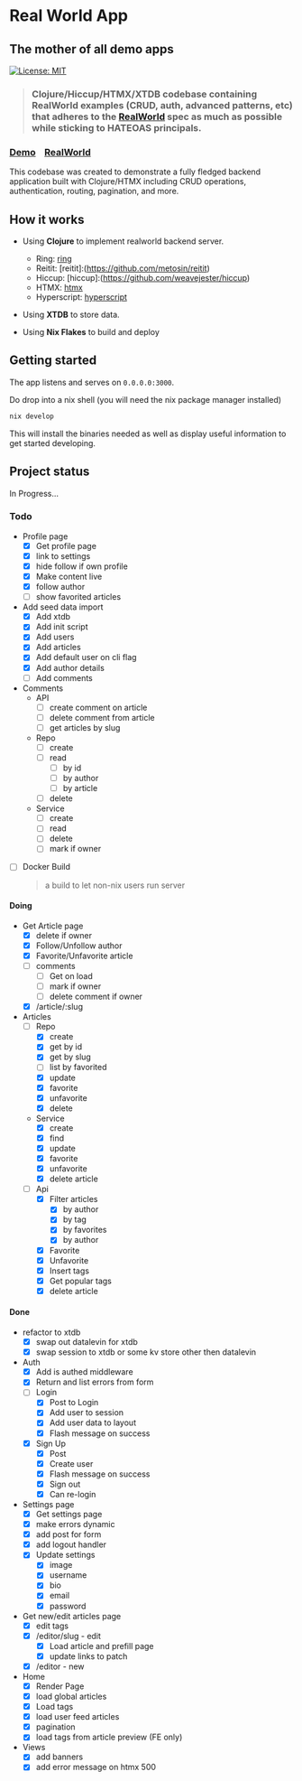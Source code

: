 # Real World App

## The mother of all demo apps

[![License: MIT](https://img.shields.io/badge/License-MIT-yellow.svg)](https://github.com/raahii/golang-grpc-realworld-example/blob/master/LICENSE)

> ### Clojure/Hiccup/HTMX/XTDB codebase containing RealWorld examples (CRUD, auth, advanced patterns, etc) that adheres to the [RealWorld](https://github.com/gothinkster/realworld) spec as much as possible while sticking to HATEOAS principals.

### [Demo](https://github.com/gothinkster/realworld)&nbsp;&nbsp;&nbsp;&nbsp;[RealWorld](https://github.com/gothinkster/realworld)

This codebase was created to demonstrate a fully fledged backend application built with Clojure/HTMX including CRUD operations, authentication, routing, pagination, and more.

## How it works

- Using **Clojure** to implement realworld backend server.

  - Ring: [ring](https://github.com/ring-clojure/ring)
  - Reitit: [reitit]:(https://github.com/metosin/reitit)
  - Hiccup: [hiccup]:(https://github.com/weavejester/hiccup)
  - HTMX: [htmx](https://htmx.org/)
  - Hyperscript: [hyperscript](https://hyperscript.org/)

- Using **XTDB** to store data.
- Using **Nix Flakes** to build and deploy

## Getting started

The app listens and serves on `0.0.0.0:3000`.

Do drop into a nix shell (you will need the nix package manager installed)

```bash
nix develop
```

This will install the binaries needed as well as display useful information to get started developing.

## Project status

In Progress...

### Todo

- Profile page
  - [x] Get profile page
  - [x] link to settings
  - [x] hide follow if own profile
  - [x] Make content live
  - [x] follow author
  - [ ] show favorited articles
- Add seed data import
  - [x] Add xtdb
  - [x] Add init script
  - [x] Add users
  - [x] Add articles
  - [x] Add default user on cli flag
  - [x] Add author details
  - [ ] Add comments
- Comments
  - API
    - [ ] create comment on article
    - [ ] delete comment from article
    - [ ] get articles by slug
  - Repo
    - [ ] create
    - [ ] read
      - [ ] by id
      - [ ] by author
      - [ ] by article
    - [ ] delete
  - Service
    - [ ] create
    - [ ] read
    - [ ] delete
    - [ ] mark if owner
- [ ] Docker Build
  > a build to let non-nix users run server

#### Doing
- Get Article page
  - [x] delete if owner
  - [x] Follow/Unfollow author
  - [x] Favorite/Unfavorite article
  - [ ] comments
    - [ ] Get on load
    - [ ] mark if owner
    - [ ] delete comment if owner
  - [x] /article/:slug
- Articles 
  - [ ] Repo
    - [x] create
    - [x] get by id
    - [x] get by slug
    - [ ] list by favorited
    - [x] update
    - [x] favorite
    - [x] unfavorite
    - [x] delete
  - Service
    - [x] create
    - [x] find
    - [x] update
    - [x] favorite
    - [x] unfavorite
    - [x] delete article
  - [ ] Api
    - [x] Filter articles
      - [x] by author
      - [x] by tag
      - [x] by favorites
      - [x] by author
    - [x] Favorite
    - [x] Unfavorite
    - [x] Insert tags
    - [x] Get popular tags
    - [x] delete article

#### Done

- refactor to xtdb
  - [x] swap out datalevin for xtdb
  - [x] swap session to xtdb or some kv store other then datalevin
- Auth
  - [x] Add is authed middleware
  - [x] Return and list errors from form
  - [ ] Login
    - [x] Post to Login
    - [x] Add user to session
    - [x] Add user data to layout
    - [x] Flash message on success
  - [x] Sign Up
    - [x] Post
    - [x] Create user
    - [x] Flash message on success
    - [x] Sign out
    - [x] Can re-login
- Settings page
  - [x] Get settings page
  - [x] make errors dynamic
  - [x] add post for form
  - [x] add logout handler
  - [x] Update settings
    - [x] image
    - [x] username
    - [x] bio
    - [x] email
    - [x] password
- Get new/edit articles page
  - [x] edit tags
  - [x] /editor/slug - edit
    - [x] Load article and prefill page
    - [x] update links to patch
  - [x] /editor - new
- Home
  - [x] Render Page
  - [x] load global articles
  - [x] Load tags
  - [x] load user feed articles
  - [x] pagination
  - [x] load tags from article preview (FE only)
- Views
  - [x] add banners
  - [x] add error message on htmx 500
